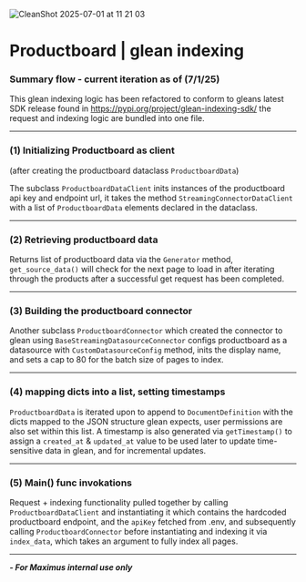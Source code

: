 
  ![CleanShot 2025-07-01 at 11 21 03](https://github.com/user-attachments/assets/c8b64c12-b072-4192-b8a5-eb7e04da10d6)

  # Productboard | glean indexing #
  
  ### Summary flow - current iteration as of (7/1/25) ###

  This glean indexing logic has been refactored to conform to gleans latest SDK release found in https://pypi.org/project/glean-indexing-sdk/
  the request and indexing logic are bundled into one file.
  ___
  ### (1) Initializing Productboard as client ###
  (after creating the productboard dataclass `ProductboardData`)
  
  The subclass `ProductboardDataClient` inits instances of the productboard api key and endpoint url, it takes the method `StreamingConnectorDataClient` with a list of `ProductboardData` elements declared in the dataclass.
  ___
  ### (2) Retrieving productboard data ###
  Returns list of productboard data via the `Generator` method, `get_source_data()` will check for the next page to load in after iterating through the products after a successful get request has been completed.
  ___
  ### (3) Building the productboard connector ###
  Another subclass `ProductboardConnector` which created the connector to glean using `BaseStreamingDatasourceConnector` configs productboard as a datasource with `CustomDatasourceConfig` method, inits the display name, and sets a cap to 80 for the batch size of pages to index.
  ___
   ### (4) mapping dicts into a list, setting timestamps ###
   `ProductboardData` is iterated upon to append to `DocumentDefinition` with the dicts mapped to the JSON structure glean expects, user permissions are also set within this list.
    A timestamp is also generated via `getTimestamp()` to assign a `created_at` & `updated_at` value to be used later to update time-sensitive data in glean, and for incremental updates.
  ___
   ### (5) Main() func invokations ###
   Request + indexing functionality pulled together by calling `ProductboardDataClient` and instantiating it which contains the hardcoded productboard endpoint, and the `apiKey` fetched from .env,
   and subsequently calling `ProductboardConnector` before instantiating and indexing it via `index_data`, which takes an argument to fully index all pages.
***
***- For Maximus internal use only***
